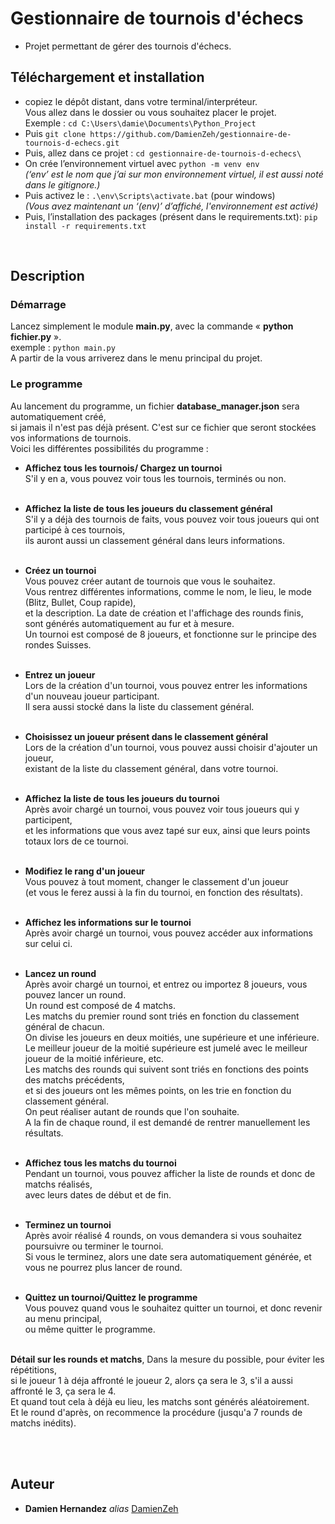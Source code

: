 
# Gestionnaire de tournois d'échecs


- Projet permettant de gérer des tournois d'échecs.<br/>




## Téléchargement et installation 


- copiez le dépôt distant, dans votre terminal/interpréteur. <br/>
	Vous allez dans le dossier ou vous souhaitez placer le projet.<br/> 
Exemple : ``cd C:\Users\damie\Documents\Python_Project``
- Puis ``git clone https://github.com/DamienZeh/gestionnaire-de-tournois-d-echecs.git``
- Puis, allez dans ce projet : ``cd gestionnaire-de-tournois-d-echecs\``
- On crée l’environnement virtuel avec  ``python -m venv env``<br/>
	_(‘env’ est le nom que j’ai sur mon environnement virtuel, il est aussi noté dans le gitignore.)_
- Puis activez le : ``.\env\Scripts\activate.bat`` (pour windows)<br/>
	_(Vous avez maintenant un ‘(env)’ d’affiché, l'environnement est activé)_
- Puis, l’installation  des packages (présent dans le requirements.txt): ``pip install -r requirements.txt``

<br/>


## Description


### Démarrage

Lancez simplement le module **main.py**, avec la commande « **python fichier.py** ».<br/>
exemple : ``python main.py``<br/>
A partir de la vous arriverez dans le menu principal du projet.

### Le programme


Au lancement du programme, un fichier **database_manager.json** sera automatiquement créé,<br/>
si jamais il n'est pas déjà présent. C'est sur ce fichier que seront stockées vos informations de tournois.<br/>
Voici les différentes possibilités du programme :

- **Affichez tous les tournois/ Chargez un tournoi**<br/>
S'il y en a, vous pouvez voir tous les tournois, terminés ou non.<br/><br/>

- **Affichez la liste de tous les joueurs du classement général**<br/>
S'il y a déjà des tournois de faits, vous pouvez voir tous joueurs qui ont participé à ces tournois,<br/>
ils auront aussi un classement général dans leurs informations.<br/><br/>

- **Créez un tournoi**<br/>
Vous pouvez créer autant de tournois que vous le souhaitez.<br/>
Vous rentrez différentes informations, comme le nom, le lieu, le mode (Blitz, Bullet, Coup rapide),<br/>
 et la description. La date de création et l'affichage des rounds finis,<br/>
sont générés automatiquement au fur et à mesure.<br/>
Un tournoi est composé de 8 joueurs, et fonctionne sur le principe des rondes Suisses. <br/><br/>

- **Entrez un joueur**<br/>
Lors de la création d'un tournoi, vous pouvez entrer les informations d'un nouveau joueur participant.<br/>
Il sera aussi stocké dans la liste du classement général.<br/><br/>

- **Choisissez un joueur présent dans le classement général**<br/>
Lors de la création d'un tournoi, vous pouvez aussi choisir d'ajouter un joueur,<br/>
existant de la liste du classement général, dans votre tournoi.<br/><br/>

- **Affichez la liste de tous les joueurs du tournoi**<br/>
Après avoir chargé un tournoi, vous pouvez voir tous joueurs qui y participent,<br/>
et les informations que vous avez tapé sur eux, ainsi que leurs points totaux lors de ce tournoi.<br/><br/>

- **Modifiez le rang d'un joueur**<br/>
Vous pouvez à tout moment, changer le classement d'un joueur<br/>
(et vous le ferez aussi à la fin du tournoi, en fonction des résultats).<br/><br/>

- **Affichez les informations sur le tournoi**<br/>
Après avoir chargé un tournoi, vous pouvez accéder aux informations sur celui ci.<br/><br/>

- **Lancez un round**<br/>
Après avoir chargé un tournoi, et entrez ou importez 8 joueurs, vous pouvez lancer un round.<br/>
Un round est composé de 4 matchs.<br/>
Les matchs du premier round sont triés en fonction du classement général de chacun.<br/>
On divise les joueurs en deux moitiés, une supérieure et une inférieure.<br/>
Le meilleur joueur de la moitié supérieure est jumelé avec le meilleur joueur de la moitié inférieure, etc. <br/>
Les matchs des rounds qui suivent sont triés en fonctions des points des matchs précédents,<br/>
et si des joueurs ont les mêmes points, on les trie en fonction du classement général.<br/>
On peut réaliser autant de rounds que l'on souhaite.<br/>
A la fin de chaque round, il est demandé de rentrer manuellement les résultats.<br/><br/>

- **Affichez tous les matchs du tournoi**<br/>
Pendant un tournoi, vous pouvez afficher la liste de rounds et donc de matchs réalisés,<br/>
avec leurs dates de début et de fin.<br/><br/>

- **Terminez un tournoi**<br/>
Après avoir réalisé 4 rounds, on vous demandera si vous souhaitez poursuivre ou terminer le tournoi.<br/>
Si vous le terminez, alors une date sera automatiquement générée, et vous ne pourrez plus lancer de round.<br/><br/>

- **Quittez un tournoi/Quittez le programme**<br/>
Vous pouvez quand vous le souhaitez quitter un tournoi, et donc revenir au menu principal,<br/> 
ou même quitter le programme.<br/><br/>

**Détail sur les rounds et matchs**, Dans la mesure du possible, pour éviter les répétitions,<br/>
si le joueur 1 à déja affronté le joueur 2, alors ça sera le 3, s'il a aussi affronté le 3, ça sera le 4.<br/>
Et quand tout cela à déjà eu lieu, les matchs sont générés aléatoirement.<br/>
Et le round d'après, on recommence la procédure (jusqu'a 7 rounds de matchs inédits).

<br/><br/>



## Auteur

* **Damien Hernandez** _alias_ [DamienZeh](https://damienhernandez.fr/)



